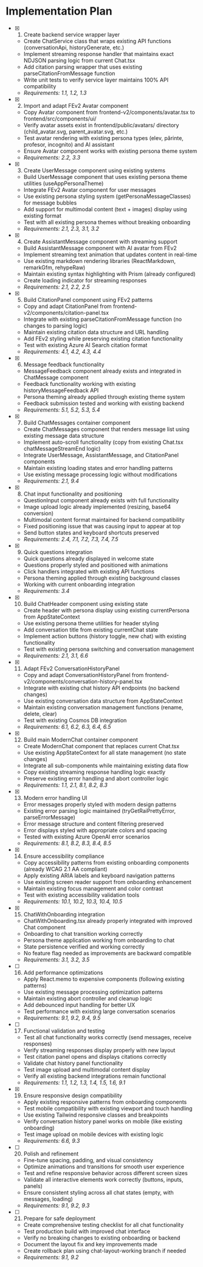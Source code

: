 # Implementation Plan

- [x] 1. Create backend service wrapper layer
  - Create ChatService class that wraps existing API functions (conversationApi, historyGenerate, etc.)
  - Implement streaming response handler that maintains exact NDJSON parsing logic from current Chat.tsx
  - Add citation parsing wrapper that uses existing parseCitationFromMessage function
  - Write unit tests to verify service layer maintains 100% API compatibility
  - _Requirements: 1.1, 1.2, 1.3_

- [x] 2. Import and adapt FEv2 Avatar component
  - Copy Avatar component from frontend-v2/components/avatar.tsx to frontend/src/components/ui/
  - Verify avatar assets exist in frontend/public/avatars/ directory (child_avatar.svg, parent_avatar.svg, etc.)
  - Test avatar rendering with existing persona types (elev, părinte, profesor, incognito) and AI assistant
  - Ensure Avatar component works with existing persona theme system
  - _Requirements: 2.2, 3.3_

- [x] 3. Create UserMessage component using existing systems
  - Build UserMessage component that uses existing persona theme utilities (useAppPersonaTheme)
  - Integrate FEv2 Avatar component for user messages
  - Use existing persona styling system (getPersonaMessageClasses) for message bubbles
  - Add support for multimodal content (text + images) display using existing format
  - Test with all existing persona themes without breaking onboarding
  - _Requirements: 2.1, 2.3, 3.1, 3.2_

- [x] 4. Create AssistantMessage component with streaming support
  - Build AssistantMessage component with AI avatar from FEv2
  - Implement streaming text animation that updates content in real-time
  - Use existing markdown rendering libraries (ReactMarkdown, remarkGfm, rehypeRaw)
  - Maintain existing syntax highlighting with Prism (already configured)
  - Create loading indicator for streaming responses
  - _Requirements: 2.1, 2.2, 2.5_

- [x] 5. Build CitationPanel component using FEv2 patterns
  - Copy and adapt CitationPanel from frontend-v2/components/citation-panel.tsx
  - Integrate with existing parseCitationFromMessage function (no changes to parsing logic)
  - Maintain existing citation data structure and URL handling
  - Add FEv2 styling while preserving existing citation functionality
  - Test with existing Azure AI Search citation format
  - _Requirements: 4.1, 4.2, 4.3, 4.4_

- [x] 6. Message feedback functionality
  - MessageFeedback component already exists and integrated in ChatMessage component
  - Feedback functionality working with existing historyMessageFeedback API
  - Persona theming already applied through existing theme system
  - Feedback submission tested and working with existing backend
  - _Requirements: 5.1, 5.2, 5.3, 5.4_

- [x] 7. Build ChatMessages container component
  - Create ChatMessages component that renders message list using existing message data structure
  - Implement auto-scroll functionality (copy from existing Chat.tsx chatMessageStreamEnd logic)
  - Integrate UserMessage, AssistantMessage, and CitationPanel components
  - Maintain existing loading states and error handling patterns
  - Use existing message processing logic without modifications
  - _Requirements: 2.1, 9.4_

- [x] 8. Chat input functionality and positioning
  - QuestionInput component already exists with full functionality
  - Image upload logic already implemented (resizing, base64 conversion)
  - Multimodal content format maintained for backend compatibility
  - Fixed positioning issue that was causing input to appear at top
  - Send button states and keyboard shortcuts preserved
  - _Requirements: 2.4, 7.1, 7.2, 7.3, 7.4, 7.5_

- [x] 9. Quick questions integration
  - Quick questions already displayed in welcome state
  - Questions properly styled and positioned with animations
  - Click handlers integrated with existing API functions
  - Persona theming applied through existing background classes
  - Working with current onboarding integration
  - _Requirements: 3.4_

- [x] 10. Build ChatHeader component using existing state
  - Create header with persona display using existing currentPersona from AppStateContext
  - Use existing persona theme utilities for header styling
  - Add conversation title from existing currentChat state
  - Implement action buttons (history toggle, new chat) with existing functionality
  - Test with existing persona switching and conversation management
  - _Requirements: 2.1, 3.1, 6.6_

- [x] 11. Adapt FEv2 ConversationHistoryPanel
  - Copy and adapt ConversationHistoryPanel from frontend-v2/components/conversation-history-panel.tsx
  - Integrate with existing chat history API endpoints (no backend changes)
  - Use existing conversation data structure from AppStateContext
  - Maintain existing conversation management functions (rename, delete, clear)
  - Test with existing Cosmos DB integration
  - _Requirements: 6.1, 6.2, 6.3, 6.4, 6.5_

- [x] 12. Build main ModernChat container component
  - Create ModernChat component that replaces current Chat.tsx
  - Use existing AppStateContext for all state management (no state changes)
  - Integrate all sub-components while maintaining existing data flow
  - Copy existing streaming response handling logic exactly
  - Preserve existing error handling and abort controller logic
  - _Requirements: 1.1, 2.1, 8.1, 8.2, 8.3_

- [x] 13. Modern error handling UI
  - Error messages properly styled with modern design patterns
  - Existing error parsing logic maintained (tryGetRaiPrettyError, parseErrorMessage)
  - Error message structure and content filtering preserved
  - Error displays styled with appropriate colors and spacing
  - Tested with existing Azure OpenAI error scenarios
  - _Requirements: 8.1, 8.2, 8.3, 8.4, 8.5_

- [x] 14. Ensure accessibility compliance
  - Copy accessibility patterns from existing onboarding components (already WCAG 2.1 AA compliant)
  - Apply existing ARIA labels and keyboard navigation patterns
  - Use existing screen reader support from onboarding enhancement
  - Maintain existing focus management and color contrast
  - Test with existing accessibility validation tools
  - _Requirements: 10.1, 10.2, 10.3, 10.4, 10.5_

- [x] 15. ChatWithOnboarding integration
  - ChatWithOnboarding.tsx already properly integrated with improved Chat component
  - Onboarding to chat transition working correctly
  - Persona theme application working from onboarding to chat
  - State persistence verified and working correctly
  - No feature flag needed as improvements are backward compatible
  - _Requirements: 3.1, 3.2, 3.5_

- [ ] 16. Add performance optimizations
  - Apply React.memo to expensive components (following existing patterns)
  - Use existing message processing optimization patterns
  - Maintain existing abort controller and cleanup logic
  - Add debounced input handling for better UX
  - Test performance with existing large conversation scenarios
  - _Requirements: 9.1, 9.2, 9.4, 9.5_

- [ ] 17. Functional validation and testing
  - Test all chat functionality works correctly (send messages, receive responses)
  - Verify streaming responses display properly with new layout
  - Test citation panel opens and displays citations correctly
  - Validate chat history panel functionality
  - Test image upload and multimodal content display
  - Verify all existing backend integrations remain functional
  - _Requirements: 1.1, 1.2, 1.3, 1.4, 1.5, 1.6, 9.1_

- [x] 19. Ensure responsive design compatibility
  - Apply existing responsive patterns from onboarding components
  - Test mobile compatibility with existing viewport and touch handling
  - Use existing Tailwind responsive classes and breakpoints
  - Verify conversation history panel works on mobile (like existing onboarding)
  - Test image upload on mobile devices with existing logic
  - _Requirements: 6.6, 9.3_

- [ ] 20. Polish and refinement
  - Fine-tune spacing, padding, and visual consistency
  - Optimize animations and transitions for smooth user experience
  - Test and refine responsive behavior across different screen sizes
  - Validate all interactive elements work correctly (buttons, inputs, panels)
  - Ensure consistent styling across all chat states (empty, with messages, loading)
  - _Requirements: 9.1, 9.2, 9.3_

- [ ] 21. Prepare for safe deployment
  - Create comprehensive testing checklist for all chat functionality
  - Test production build with improved chat interface
  - Verify no breaking changes to existing onboarding or backend
  - Document the layout fix and key improvements made
  - Create rollback plan using chat-layout-working branch if needed
  - _Requirements: 9.1, 9.2_
